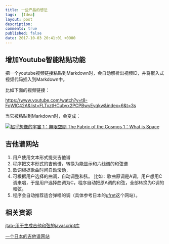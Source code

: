 ```yaml
---
title: 一些产品的想法
tags:  [Idea]
layout: post
description: 
comments: true
published: false
date: 2017-10-03 20:41:01 +0900
---
```


## 增加Youtube智能粘贴功能

把一个youtube视频链接粘贴到Markdown时，会自动解析出视频ID，并将嵌入式视频代码插入到Markdown中。

比如下面的视频链接：

https://www.youtube.com/watch?v=t8-FqWlC42A&list=FLTxztHCubvx2PCPBwyEyqkw&index=6&t=3s

当它被粘贴到Markdown时，会变成：

[![超乎想像的宇宙 1：無限空間 The Fabric of the Cosmos 1：What is Space](https://img.youtube.com/vi/t8-FqWlC42A/0.jpg)](https://www.youtube.com/watch?v=t8-FqWlC42A)

## 吉他谱网站

1. 用户使用文本形式提交吉他谱
1. 程序把文本形式的吉他谱，转换为能显示和六线谱的和弦谱
1. 歌词根据歌曲时间自动滚动，
1. 可根据用户选择的曲调，自动调整和弦。
    比如：歌曲原调是A调，用户想用C调来唱，于是用户选择曲调为C，程序自动把原A调的和弦，全部转换为C调的和弦。
1. 程序会自动推荐适合弹唱的调（具体参考日本的[ufret](http://www.ufret.jp/)这个网站）。

## 相关资源

[jtab-用于生成吉他和弦的javascript库](http://jtab.tardate.com/index.htm#install)

[一个日本的吉他谱网站](http://www.ufret.jp/song.php?data=31353)